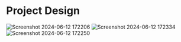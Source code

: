 # Project Design

![Screenshot 2024-06-12 172206](https://github.com/bibinsivanandh25/JS_Assignment-Seattle-new-media-/assets/89832387/055720c4-58a0-4933-9966-6e46f576e667)
![Screenshot 2024-06-12 172334](https://github.com/bibinsivanandh25/JS_Assignment-Seattle-new-media-/assets/89832387/3d3e5fa5-36fb-413c-b7d6-a15a651777eb)
![Screenshot 2024-06-12 172250](https://github.com/bibinsivanandh25/JS_Assignment-Seattle-new-media-/assets/89832387/0eddc454-d2f2-4121-84a0-955270192a9c)
